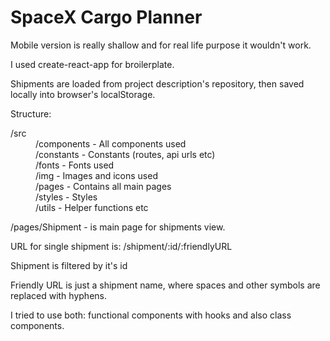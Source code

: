# SpaceX Cargo Planner

Mobile version is really shallow and for real life purpose it wouldn't work.

I used create-react-app for broilerplate.

Shipments are loaded from project description's repository, then saved locally into browser's localStorage.

Structure:

<dl>
  <dt>/src</dt>
  <dd>/components - All components used</dd>
  <dd>/constants  - Constants (routes, api urls etc)</dd>
  <dd>/fonts      - Fonts used</dd>
  <dd>/img        - Images and icons used</dd>
  <dd>/pages      - Contains all main pages</dd>
  <dd>/styles     - Styles</dd>
  <dd>/utils      - Helper functions etc</dd>
</dl>

/pages/Shipment - is main page for shipments view.

URL for single shipment is: /shipment/:id/:friendlyURL

Shipment is filtered by it's id

Friendly URL is just a shipment name, where spaces and other symbols are replaced with hyphens.

I tried to use both: functional components with hooks and also class components.